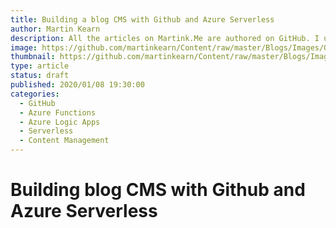 ```yaml
---
title: Building a blog CMS with Github and Azure Serverless
author: Martin Kearn
description: All the articles on Martink.Me are authored on GitHub. I use GitHub API, Webhooks, Azure Functions and an Azure Logic App to get them to end up on my website. I've basically created a Content Management System on GitHub. In this article I'll go through how the system is setup and how you can build your own version.
image: https://github.com/martinkearn/Content/raw/master/Blogs/Images/GitHubCMS.jpg
thumbnail: https://github.com/martinkearn/Content/raw/master/Blogs/Images/GitHubCMS_thumb.jpg
type: article
status: draft
published: 2020/01/08 19:30:00
categories: 
  - GitHub
  - Azure Functions
  - Azure Logic Apps
  - Serverless
  - Content Management
---
```


# Building blog CMS with Github and Azure Serverless

